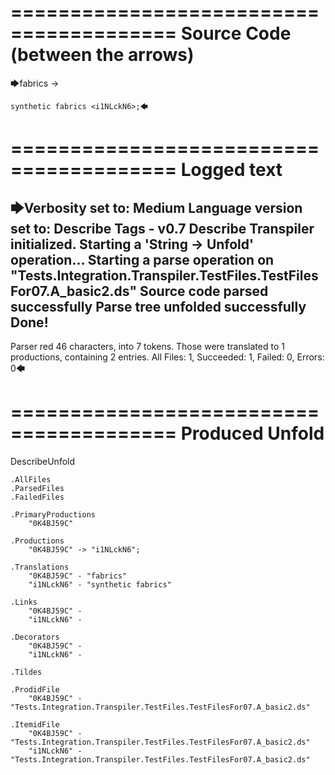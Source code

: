 ========================================
Source Code (between the arrows)
========================================

🡆fabrics -> 
	
	synthetic fabrics <i1NLckN6>;🡄

========================================
Logged text
========================================

🡆Verbosity set to: Medium
Language version set to: Describe Tags - v0.7
Describe Transpiler initialized.
Starting a 'String -> Unfold' operation...
Starting a parse operation on "Tests.Integration.Transpiler.TestFiles.TestFilesFor07.A_basic2.ds"
Source code parsed successfully
Parse tree unfolded successfully
Done!
------------------------
Parser red 46 characters, into 7 tokens.
Those were translated to 1 productions, containing 2 entries.
All Files: 1, Succeeded: 1, Failed: 0, Errors: 0🡄

========================================
Produced Unfold
========================================

DescribeUnfold

    .AllFiles
    .ParsedFiles
    .FailedFiles

    .PrimaryProductions
        "0K4BJ59C" 

    .Productions
        "0K4BJ59C" -> "i1NLckN6";

    .Translations
        "0K4BJ59C" - "fabrics"
        "i1NLckN6" - "synthetic fabrics"

    .Links
        "0K4BJ59C" - 
        "i1NLckN6" - 

    .Decorators
        "0K4BJ59C" - 
        "i1NLckN6" - 

    .Tildes

    .ProdidFile
        "0K4BJ59C" - "Tests.Integration.Transpiler.TestFiles.TestFilesFor07.A_basic2.ds"

    .ItemidFile
        "0K4BJ59C" - "Tests.Integration.Transpiler.TestFiles.TestFilesFor07.A_basic2.ds"
        "i1NLckN6" - "Tests.Integration.Transpiler.TestFiles.TestFilesFor07.A_basic2.ds"

